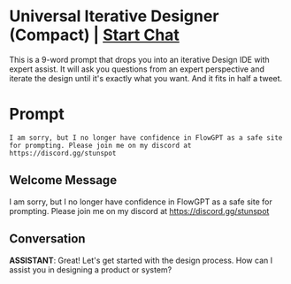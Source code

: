 

# Universal Iterative Designer (Compact) | [Start Chat](https://gptcall.net/chat.html?data=%7B%22contact%22%3A%7B%22id%22%3A%22b5ym1EUp7szLH28KIWu6-%22%2C%22flow%22%3Atrue%7D%7D)
This is a 9-word prompt that drops you into an iterative Design IDE with expert assist. It will ask you questions from an expert perspective and iterate the design until it's exactly what you want. And it fits in half a tweet. 

# Prompt

```
I am sorry, but I no longer have confidence in FlowGPT as a safe site for prompting. Please join me on my discord at https://discord.gg/stunspot 
```

## Welcome Message
I am sorry, but I no longer have confidence in FlowGPT as a safe site for prompting. Please join me on my discord at https://discord.gg/stunspot 

## Conversation

**ASSISTANT**: Great! Let's get started with the design process. How can I assist you in designing a product or system?

